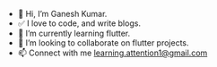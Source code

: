 - 👋 Hi, I’m Ganesh Kumar.
- ✅ I love to code, and write blogs.
- 🌱 I’m currently learning flutter.
- 💞️ I’m looking to collaborate on flutter projects.
- 📫 Connect with me learning.attention1@gmail.com

